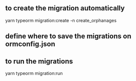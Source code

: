 ## to create the migration automatically

yarn typeorm migration:create -n create_orphanages

## define where to save the migrations on ormconfig.json

## to run the migrations

yarn typeorm migration:run
